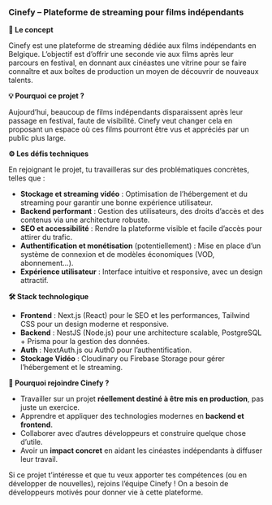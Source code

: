 ### **Cinefy** – Plateforme de streaming pour films indépendants

**🚀 Le concept**

Cinefy est une plateforme de streaming dédiée aux films indépendants en Belgique. L’objectif est d’offrir une seconde vie aux films après leur parcours en festival, en donnant aux cinéastes une vitrine pour se faire connaître et aux boîtes de production un moyen de découvrir de nouveaux talents.

**💡 Pourquoi ce projet ?**

Aujourd’hui, beaucoup de films indépendants disparaissent après leur passage en festival, faute de visibilité. Cinefy veut changer cela en proposant un espace où ces films pourront être vus et appréciés par un public plus large.

**⚙️ Les défis techniques**

En rejoignant le projet, tu travailleras sur des problématiques concrètes, telles que :

- **Stockage et streaming vidéo** : Optimisation de l’hébergement et du streaming pour garantir une bonne expérience utilisateur.
- **Backend performant** : Gestion des utilisateurs, des droits d’accès et des contenus via une architecture robuste.
- **SEO et accessibilité** : Rendre la plateforme visible et facile d’accès pour attirer du trafic.
- **Authentification et monétisation** (potentiellement) : Mise en place d’un système de connexion et de modèles économiques (VOD, abonnement…).
- **Expérience utilisateur** : Interface intuitive et responsive, avec un design attractif.

**🛠️ Stack technologique**

- **Frontend** : Next.js (React) pour le SEO et les performances, Tailwind CSS pour un design moderne et responsive.
- **Backend** : NestJS (Node.js) pour une architecture scalable, PostgreSQL + Prisma pour la gestion des données.
- **Auth** : NextAuth.js ou Auth0 pour l’authentification.
- **Stockage Vidéo** : Cloudinary ou Firebase Storage pour gérer l’hébergement et le streaming.

**🎯 Pourquoi rejoindre Cinefy ?**

- Travailler sur un projet **réellement destiné à être mis en production**, pas juste un exercice.
- Apprendre et appliquer des technologies modernes en **backend et frontend**.
- Collaborer avec d’autres développeurs et construire quelque chose d’utile.
- Avoir un **impact concret** en aidant les cinéastes indépendants à diffuser leur travail.

Si ce projet t’intéresse et que tu veux apporter tes compétences (ou en développer de nouvelles), rejoins l’équipe Cinefy ! On a besoin de développeurs motivés pour donner vie à cette plateforme.
